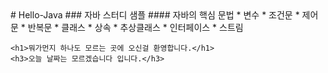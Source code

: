 
<!DOCTYPE html>
<html>
<head>
	<meta charset="UTF-8">
	<title>시스템 날짜</title>
</head>
<body>
# Hello-Java
### 자바 스터디 샘플
#### 자바의 핵심 문법
* 변수
* 조건문 
  * 제어문
  * 반복문
* 클래스
* 상속
* 추상클래스
* 인터페이스
* 스트림
	
	<h1>뭐가먼지 하나도 모르는 곳에 오신걸 환영합니다.</h1>
	<h3>오늘 날짜는 모르겠습니다 입니다.</h3>
</body>
</html>
